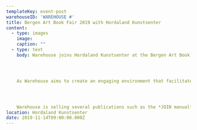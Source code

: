 ```yaml
---
templateKey: event-post
warehouseID: 'WAREHOUSE #'
title: Bergen Art Book Fair 2019 with Hordaland Kunstsenter
content:
  - type: images
    image:
    caption: ""
  - type: text
    body: Warehouse joins Hordaland Kunstsenter at the Bergen Art Book Fair with a selection of independent fashion publications.




    As Warehouse aims to create an engaging environment that facilitates dialogue and an alternative fashion discourse that goes beyond seeing fashion as a commodity Warehouse supported and produced a number of projects that explore with a critical eye, the trademarks of fashion.




    Warehouse is selling several publications such as the *JOIN manual* and the *JOIN Collective Conversation* magazine. Several issues of *A Magazine Reader*, as well as issues of the *PORTAL* readers. There's an exclusive pre-sale of the newest *Press & Fold '*The Luxury Issue' and several items of Warehouse Wear.
location: Hordaland Kunstsenter
date: 2019-11-14T09:00:00.000Z
---
```

